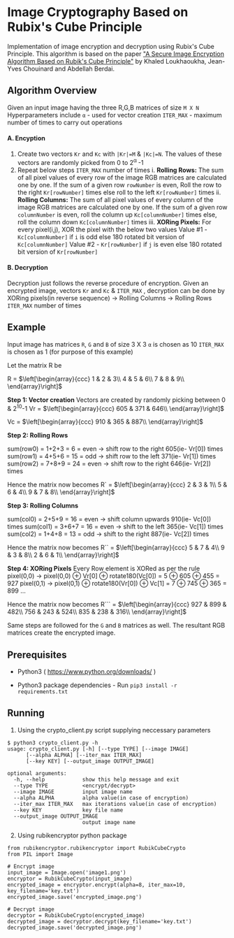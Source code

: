 # Image Cryptography Based on Rubix's Cube Principle

Implementation of image encryption and decryption using Rubix's Cube Principle. This algorithm is based on the paper ["A Secure Image Encryption Algorithm Based on Rubik's Cube Principle"](https://www.hindawi.com/journals/jece/2012/173931/) by Khaled Loukhaoukha, Jean-Yves Chouinard and Abdellah Berdai.

## Algorithm Overview

Given an input image having the three R,G,B matrices of size `M X N`
Hyperparameters include 
`α` - used for vector creation
`ITER_MAX` - maximum number of times to carry out operations

#### A. Encyption
1. Create two vectors `Kr` and `Kc` with `|Kr|=M` & `|Kc|=N`. The values of these vectors are randomly picked from 0 to 2<sup>α </sup>-1
2.  Repeat below steps `ITER_MAX` number of times
i. **Rolling Rows:** 
The sum of all pixel values of every row of the image RGB matrices are calculated one by one. If the sum of a given row `rowNumber` is even, Roll the row to the right `Kr[rowNumber]` times else roll to the left `Kr[rowNumber]` times
ii. **Rolling Columns:** 
The sum of all pixel values of every column of the image RGB matrices are calculated one by one. If the sum of a given row `columnNumber` is even, roll the column up `Kc[columnNumber]` times else, roll the column down `Kc[columnNumber]` times
iii. **XORing Pixels:**
For every pixel(i,j), XOR the pixel with the below two values
Value #1 - `Kc[columnNumber]` if `i` is odd else 180 rotated bit version of `Kc[columnNumber]`
Value #2 - `Kr[rowNumber]` if `j` is even else 180 rotated bit version of `Kr[rowNumber]`


#### B. Decryption
Decryption just follows the reverse procedure of encryption. 
Given an encrypted image, vectors `Kr` and `Kc` & `ITER_MAX` , 
decryption can be done by XORing pixels(in reverse sequence) → Rolling Columns → Rolling Rows `ITER_MAX` number of times

## Example 
Input image has matrices `R`, `G` and `B` of size 3 X 3
`α` is chosen as 10
`ITER_MAX` is chosen as 1 (for purpose of this example)

Let the matrix R be 

R = $\left[\begin{array}{ccc}
1 & 2 & 3\\
4 & 5 & 6\\
7 & 8 & 9\\
\end{array}\right]$

**Step 1: Vector creation**
Vectors are created by randomly picking between 0 &  2<sup>10</sup>-1
Vr = $\left[\begin{array}{ccc}
605 & 371 & 646\\
\end{array}\right]$

Vc = $\left[\begin{array}{ccc}
910 & 365 & 887\\
\end{array}\right]$

**Step 2: Rolling Rows**

sum(row0) = 1+2+3 = 6 = even → shift row to the right 605(ie- Vr[0]) times
sum(row1) = 4+5+6 = 15 = odd → shift row to the left 371(ie- Vr[1]) times
sum(row2) = 7+8+9 = 24 = even → shift row to the right 646(ie- Vr[2]) times

Hence the matrix now becomes
R` = $\left[\begin{array}{ccc}
2 & 3 & 1\\
5 & 6 & 4\\
9 & 7 & 8\\
\end{array}\right]$

**Step 3: Rolling Columns**

sum(col0) = 2+5+9 = 16 = even → shift column upwards 910(ie- Vc[0]) times
sum(col1) = 3+6+7 = 16 = even → shift to the left 365(ie- Vc[1]) times
sum(col2) = 1+4+8 = 13 = odd → shift to the right 887(ie- Vc[2]) times

Hence the matrix now becomes
R`` = $\left[\begin{array}{ccc}
5 & 7 & 4\\
9 & 3 & 8\\
2 & 6 & 1\\
\end{array}\right]$

**Step 4: XORing Pixels**
Every Row element is XORed as per the rule
pixel(0,0) → pixel(0,0) ⊕ Vr[0] ⊕ rotate180(Vc[0]) = 5 ⊕ 605 ⊕ 455 = 927
pixel(0,1) → pixel(0,1) ⊕ rotate180(Vr[0]) ⊕ Vc[1] = 7 ⊕ 745 ⊕ 365 = 899
...

Hence the matrix now becomes
R``` = $\left[\begin{array}{ccc}
927 & 899 & 482\\
756 & 243 & 524\\
835 & 238 & 316\\
\end{array}\right]$

Same steps are followed for the `G` and `B` matrices as well. The resultant RGB matrices create the encrypted image.


## Prerequisites

- Python3 ( https://www.python.org/downloads/ )

- Python3 package dependencies - Run `pip3 install -r requirements.txt`

## Running 


1. Using the crypto_client.py script supplying neccessary parameters
```
$ python3 crypto_client.py -h
usage: crypto_client.py [-h] [--type TYPE] [--image IMAGE] 
      [--alpha ALPHA] [--iter_max ITER_MAX] 
      [--key KEY] [--output_image OUTPUT_IMAGE]

optional arguments:
  -h, --help            show this help message and exit
  --type TYPE           <encrypt/decrypt>
  --image IMAGE         input image name
  --alpha ALPHA         alpha value(in case of encryption)
  --iter_max ITER_MAX   max iterations value(in case of encryption)
  --key KEY             key file name
  --output_image OUTPUT_IMAGE
                        output image name
```

2. Using rubikencryptor python package
```
from rubikencryptor.rubikencryptor import RubikCubeCrypto
from PIL import Image

# Encrypt image
input_image = Image.open('image1.png')
encryptor = RubikCubeCrypto(input_image)
encrypted_image = encryptor.encrypt(alpha=8, iter_max=10, key_filename='key.txt')
encrypted_image.save('encrypted_image.png')

# Decrypt image
decryptor = RubikCubeCrypto(encrypted_image)
decrypted_image = decryptor.decrypt(key_filename='key.txt')
decrypted_image.save('decrypted_image.png')
```
    
